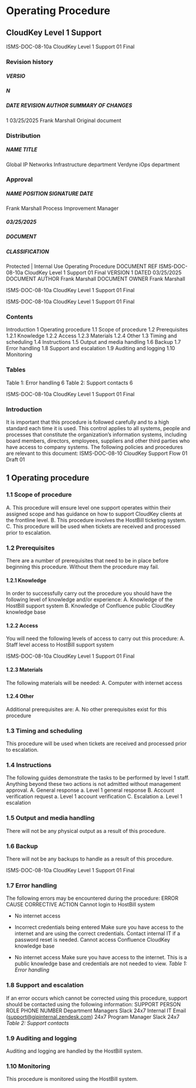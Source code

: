 # Operating Procedure 

## CloudKey Level 1 Support 


 ISMS-DOC-08-10a CloudKey Level 1 Support 01 Final 

### Revision history 

##### VERSIO 

##### N 

##### DATE REVISION AUTHOR SUMMARY OF CHANGES 

 1 03/25/2025 Frank Marshall Original document 

### Distribution 

##### NAME TITLE 

 Global IP Networks Infrastructure department Verdyne iOps department 

### Approval 

##### NAME POSITION SIGNATURE DATE 

 Frank Marshall Process Improvement Manager 

##### 03/25/2025 

##### DOCUMENT 

##### CLASSIFICATION 

 Protected | Internal Use Operating Procedure DOCUMENT REF ISMS-DOC-08-10a CloudKey Level 1 Support 01 Final VERSION 1 DATED 03/25/2025 DOCUMENT AUTHOR Frank Marshall DOCUMENT OWNER Frank Marshall 


ISMS-DOC-08-10a CloudKey Level 1 Support 01 Final 


 ISMS-DOC-08-10a CloudKey Level 1 Support 01 Final 

### Contents 

Introduction 1 Operating procedure 1.1 Scope of procedure 1.2 Prerequisites 1.2.1 Knowledge 1.2.2 Access 1.2.3 Materials 1.2.4 Other 1.3 Timing and scheduling 1.4 Instructions 1.5 Output and media handling 1.6 Backup 1.7 Error handling 1.8 Support and escalation 1.9 Auditing and logging 1.10 Monitoring 

### Tables 

Table 1: Error handling 6 Table 2: Support contacts 6 


 ISMS-DOC-08-10a CloudKey Level 1 Support 01 Final 

### Introduction 

It is important that this procedure is followed carefully and to a high standard each time it is used. This control applies to all systems, people and processes that constitute the organization’s information systems, including board members, directors, employees, suppliers and other third parties who have access to company systems. The following policies and procedures are relevant to this document: ISMS-DOC-08-10 CloudKey Support Flow 01 Draft 01 

## 1 Operating procedure 

### 1.1 Scope of procedure 

 A. This procedure will ensure level one support operates within their assigned scope and has guidance on how to support CloudKey clients at the frontline level. B. This procedure involves the HostBill ticketing system. C. This procedure will be used when tickets are received and processed prior to escalation. 

### 1.2 Prerequisites 

There are a number of prerequisites that need to be in place before beginning this procedure. Without them the procedure may fail. 

#### 1.2.1 Knowledge 

In order to successfully carry out the procedure you should have the following level of knowledge and/or experience: A. Knowledge of the HostBill support system B. Knowledge of Confluence public CloudKey knowledge base 

#### 1.2.2 Access 

You will need the following levels of access to carry out this procedure: A. Staff level access to HostBill support system 


 ISMS-DOC-08-10a CloudKey Level 1 Support 01 Final 

#### 1.2.3 Materials 

The following materials will be needed: A. Computer with internet access 

#### 1.2.4 Other 

Additional prerequisites are: A. No other prerequisites exist for this procedure 

### 1.3 Timing and scheduling 

This procedure will be used when tickets are received and processed prior to escalation. 

### 1.4 Instructions 

The following guides demonstrate the tasks to be performed by level 1 staff. Anything beyond these two actions is not admitted without management approval. A. General response a. Level 1 general response B. Account verification request a. Level 1 account verification C. Escalation a. Level 1 escalation 

### 1.5 Output and media handling 

There will not be any physical output as a result of this procedure. 

### 1.6 Backup 

There will not be any backups to handle as a result of this procedure. 


 ISMS-DOC-08-10a CloudKey Level 1 Support 01 Final 

### 1.7 Error handling 

The following errors may be encountered during the procedure: ERROR CAUSE CORRECTIVE ACTION Cannot login to HostBill system 

- No internet access 

- Incorrect credentials being entered     Make sure you have access to the     internet and are using the correct     credentials. Contact internal IT if a     password reset is needed. Cannot access Confluence CloudKey knowledge base 

- No internet access Make sure you have access to the     internet. This is a public knowledge base     and credentials are not needed to view. _Table 1: Error handling_ 

### 1.8 Support and escalation 

If an error occurs which cannot be corrected using this procedure, support should be contacted using the following information: SUPPORT PERSON ROLE PHONE NUMBER Department Managers Slack 24x7 Internal IT Email (support@gipinternal.zendesk.com) 24x7 Program Manager Slack 24x7 _Table 2: Support contacts_ 

### 1.9 Auditing and logging 

Auditing and logging are handled by the HostBill system. 

### 1.10 Monitoring 

This procedure is monitored using the HostBill system. 


